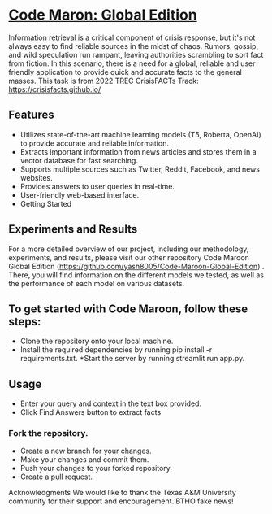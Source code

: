 # [Code Maron: Global Edition](https://codemaroon.streamlit.app/)

Information retrieval is a critical component of crisis response, but it's not always easy to find reliable sources in the midst of chaos. Rumors, gossip, and wild speculation run rampant, leaving authorities scrambling to sort fact from fiction. In this scenario, there is a need for a global, reliable and user friendly application to provide quick and accurate facts to the general masses. This task is from 2022 TREC CrisisFACTs Track: https://crisisfacts.github.io/

## Features
* Utilizes state-of-the-art machine learning models (T5, Roberta, OpenAI) to provide accurate and reliable information.
* Extracts important information from news articles and stores them in a vector database for fast searching.
* Supports multiple sources such as Twitter, Reddit, Facebook, and news websites.
* Provides answers to user queries in real-time.
* User-friendly web-based interface.
* Getting Started

## Experiments and Results

For a more detailed overview of our project, including our methodology, experiments, and results, please visit our other repository Code Maroon Global Edition (https://github.com/yash8005/Code-Maroon-Global-Edition) . There, you will find information on the different models we tested, as well as the performance of each model on various datasets.



## To get started with Code Maroon, follow these steps:

* Clone the repository onto your local machine.
* Install the required dependencies by running pip install -r requirements.txt.
*Start the server by running streamlit run app.py.

## Usage

* Enter your query and context in the text box provided.
* Click Find Answers button to extract facts


### Fork the repository.
* Create a new branch for your changes.
* Make your changes and commit them.
* Push your changes to your forked repository.
* Create a pull request.

Acknowledgments
We would like to thank the Texas A&M University community for their support and encouragement. BTHO fake news!
